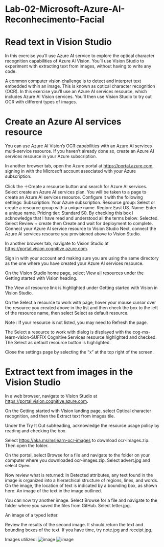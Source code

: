 # Lab-02-Microsoft-Azure-AI-Reconhecimento-Facial


# Read text in Vision Studio
In this exercise you’ll use Azure AI service to explore the optical character recognition capabilities of Azure AI Vision. You’ll use Vision Studio to experiment with extracting text from images, without having to write any code.

A common computer vision challenge is to detect and interpret text embedded within an image. This is known as optical character recognition (OCR). In this exercise you’ll use an Azure AI services resource, which includes Azure AI Vision services. You’ll then use Vision Studio to try out OCR with different types of images.

# Create an Azure AI services resource
You can use Azure AI Vision’s OCR capabilities with an Azure AI services multi-service resource. If you haven’t already done so, create an Azure AI services resource in your Azure subscription.

In another browser tab, open the Azure portal at https://portal.azure.com, signing in with the Microsoft account associated with your Azure subscription.

Click the ＋Create a resource button and search for Azure AI services. Select create an Azure AI services plan. You will be taken to a page to create an Azure AI services resource. Configure it with the following settings:
Subscription: Your Azure subscription.
Resource group: Select or create a resource group with a unique name.
Region: East US.
Name: Enter a unique name.
Pricing tier: Standard S0.
By checking this box I acknowledge that I have read and understood all the terms below: Selected.
Select Review + create then Create and wait for deployment to complete.
Connect your Azure AI service resource to Vision Studio
Next, connect the Azure AI services resource you provisioned above to Vision Studio.

In another browser tab, navigate to Vision Studio at https://portal.vision.cognitive.azure.com.

Sign in with your account and making sure you are using the same directory as the one where you have created your Azure AI services resource.

On the Vision Studio home page, select View all resources under the Getting started with Vision heading.

The View all resource link is highlighted under Getting started with Vision in Vision Studio.

On the Select a resource to work with page, hover your mouse cursor over the resource you created above in the list and then check the box to the left of the resource name, then select Select as default resource.

Note : If your resource is not listed, you may need to Refresh the page.

The Select a resource to work with dialog is displayed with the cog-ms-learn-vision-SUFFIX Cognitive Services resource highlighted and checked. The Select as default resource button is highlighted.

Close the settings page by selecting the “x” at the top right of the screen.

# Extract text from images in the Vision Studio
In a web browser, navigate to Vision Studio at https://portal.vision.cognitive.azure.com.

On the Getting started with Vision landing page, select Optical character recognition, and then the Extract text from images tile.

Under the Try It Out subheading, acknowledge the resource usage policy by reading and checking the box.

Select https://aka.ms/mslearn-ocr-images to download ocr-images.zip. Then open the folder.

On the portal, select Browse for a file and navigate to the folder on your computer where you downloaded ocr-images.zip. Select advert.jpg and select Open.

Now review what is returned:
In Detected attributes, any text found in the image is organized into a hierarchical structure of regions, lines, and words.
On the image, the location of text is indicated by a bounding box, as shown here:
An image of the text in the image outlined.

You can now try another image. Select Browse for a file and navigate to the folder where you saved the files from GitHub. Select letter.jpg.

An image of a typed letter.

Review the results of the second image. It should return the text and bounding boxes of the text. If you have time, try note.jpg and receipt.jpg.

Images utilized: ![image](https://github.com/willianosaida/Lab-02-Microsoft-Azure-AI-Reconhecimento-Facial/assets/64991059/2ea851be-7a82-4810-96e5-a06c04990aab)
![image](https://github.com/willianosaida/Lab-02-Microsoft-Azure-AI-Reconhecimento-Facial/assets/64991059/fa343415-474e-47c1-8c69-4cd7e65bc3c3)


